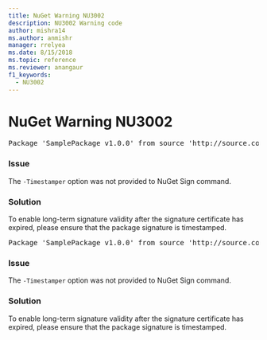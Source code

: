 ```yaml
---
title: NuGet Warning NU3002
description: NU3002 Warning code
author: mishra14
ms.author: anmishr
manager: rrelyea
ms.date: 8/15/2018
ms.topic: reference
ms.reviewer: anangaur
f1_keywords:
  - NU3002
---
```


# NuGet Warning NU3002

<pre>Package 'SamplePackage v1.0.0' from source 'http://source.com/index.json': The '-Timestamper' option was not provided. The signed package will not be timestamped. To learn more about this option, please visit https://docs.nuget.org/docs/reference/command-line-reference.</pre>

### Issue

The `-Timestamper` option was not provided to NuGet Sign command.


### Solution

To enable long-term signature validity after the signature certificate has expired, please ensure that the package signature is timestamped.



<pre>Package 'SamplePackage v1.0.0' from source 'http://source.com/index.json': The '-Timestamper' option was not provided. The signed package will not be timestamped. To learn more about this option, please visit https://docs.nuget.org/docs/reference/command-line-reference.</pre>

### Issue

The `-Timestamper` option was not provided to NuGet Sign command.


### Solution

To enable long-term signature validity after the signature certificate has expired, please ensure that the package signature is timestamped.


